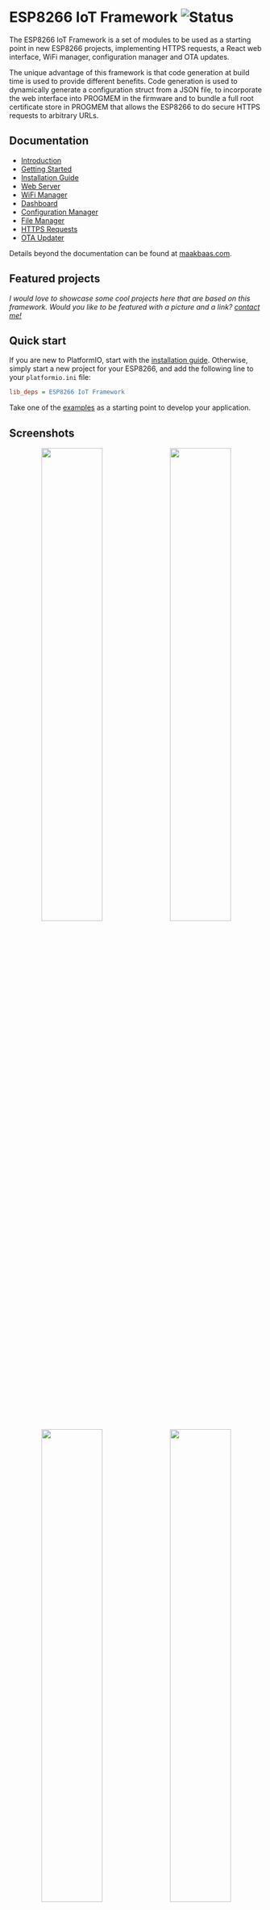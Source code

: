 # ESP8266 IoT Framework ![Status](https://travis-ci.com/maakbaas/esp8266-iot-framework.svg?branch=master)

The ESP8266 IoT Framework is a set of modules to be used as a starting point in new ESP8266 projects, implementing HTTPS requests, a React web interface, WiFi manager, configuration manager and OTA updates.

The unique advantage of this framework is that code generation at build time is used to provide different benefits. Code generation is used to dynamically generate a configuration struct from a JSON file, to incorporate the web interface into PROGMEM in the firmware and to bundle a full root certificate store in PROGMEM that allows the ESP8266 to do secure HTTPS requests to arbitrary URLs.

## Documentation

* [Introduction](https://github.com/maakbaas/esp8266-iot-framework#introduction)
* [Getting Started](https://github.com/maakbaas/esp8266-iot-framework/blob/master/docs/getting-started.md)
* [Installation Guide](https://github.com/maakbaas/esp8266-iot-framework/blob/master/docs/installation-guide.md)
* [Web Server](https://github.com/maakbaas/esp8266-iot-framework/blob/master/docs/web-server.md)
* [WiFi Manager](https://github.com/maakbaas/esp8266-iot-framework/blob/master/docs/wifi-manager.md)
* [Dashboard](https://github.com/maakbaas/esp8266-iot-framework/blob/master/docs/dashboard.md)
* [Configuration Manager](https://github.com/maakbaas/esp8266-iot-framework/blob/master/docs/config-manager.md)
* [File Manager](https://github.com/maakbaas/esp8266-iot-framework/blob/master/docs/file-manager.md)
* [HTTPS Requests](https://github.com/maakbaas/esp8266-iot-framework/blob/master/docs/fetch.md)
* [OTA Updater](https://github.com/maakbaas/esp8266-iot-framework/blob/master/docs/updater.md)

Details beyond the documentation can be found at [maakbaas.com](https://maakbaas.com/esp8266-iot-framework/).

## Featured projects

*I would love to showcase some cool projects here that are based on this framework. Would you like to be featured with a picture and a link? [contact me!](https://maakbaas.com/contact/)*

## Quick start

If you are new to PlatformIO, start with the [installation guide](https://github.com/maakbaas/esp8266-iot-framework/blob/master/docs/installation-guide.md). Otherwise, simply start a new project for your ESP8266, and add the following line to your `platformio.ini` file:

```ini
lib_deps = ESP8266 IoT Framework
```

Take one of the [examples](https://github.com/maakbaas/esp8266-iot-framework/tree/master/examples) as a starting point to develop your application.

## Screenshots

<p align="center"><img width="49%" src="https://raw.githubusercontent.com/maakbaas/esp8266-iot-framework/master/docs/img/screenshot-wifi.png" /> &nbsp;<img width="49%" src="https://raw.githubusercontent.com/maakbaas/esp8266-iot-framework/master/docs/img/screenshot-config.png" />&nbsp;</p>
<p align="center"><img width="49%" src="https://raw.githubusercontent.com/maakbaas/esp8266-iot-framework/master/docs/img/screenshot-file.png" /> &nbsp;<img width="49%" src="https://raw.githubusercontent.com/maakbaas/esp8266-iot-framework/master/docs/img/screenshot-firmware.png" />&nbsp;</p>

## Introduction

The framework consists of five main parts. A web server including the interface it's serving, a WiFi manager, a configuration manager and classes for HTTP requests and OTA updates. The architecture of the framework is shown in the following diagram:

![Architecture](https://github.com/maakbaas/esp8266-iot-framework/blob/master/docs/img/framework.png?raw=true)
*Architecture of the framework shown in blue*

The basic principles used in developing this framework are:

1. The framework is built upon the ESP8266 Arduino libraries
2. The framework does not include any functionality to control external hardware.
3. The framework is fully self-contained for easy deployment. SPIFFS/LittleFS storage is not needed.
4. There is a strict split between the ESP8266 application and the web interface through an API.

In short, the framework aims to be unobtrusive, easy to deploy, with a modern web interface that's easy to modify and expand for different projects :). 

**Note:** The ESP32 is not supported by this framework right now, due to the reliance on BearSSL. BearSSL is part of the ESP8266 Arduino libraries, but not part of the ESP32 Arduino libraries.

